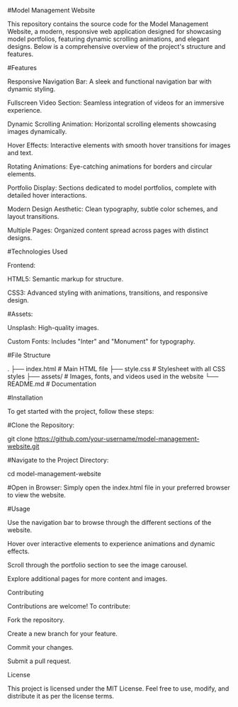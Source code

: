 #Model Management Website

This repository contains the source code for the Model Management Website, a modern, responsive web application designed for showcasing model portfolios, featuring dynamic scrolling animations, and elegant designs. Below is a comprehensive overview of the project's structure and features.

#Features

Responsive Navigation Bar: A sleek and functional navigation bar with dynamic styling.

Fullscreen Video Section: Seamless integration of videos for an immersive experience.

Dynamic Scrolling Animation: Horizontal scrolling elements showcasing images dynamically.

Hover Effects: Interactive elements with smooth hover transitions for images and text.

Rotating Animations: Eye-catching animations for borders and circular elements.

Portfolio Display: Sections dedicated to model portfolios, complete with detailed hover interactions.

Modern Design Aesthetic: Clean typography, subtle color schemes, and layout transitions.

Multiple Pages: Organized content spread across pages with distinct designs.

#Technologies Used

Frontend:

HTML5: Semantic markup for structure.

CSS3: Advanced styling with animations, transitions, and responsive design.

#Assets:

Unsplash: High-quality images.

Custom Fonts: Includes "Inter" and "Monument" for typography.

#File Structure

.
├── index.html      # Main HTML file
├── style.css       # Stylesheet with all CSS styles
├── assets/         # Images, fonts, and videos used in the website
└── README.md       # Documentation

#Installation

To get started with the project, follow these steps:

#Clone the Repository:

git clone https://github.com/your-username/model-management-website.git

#Navigate to the Project Directory:

cd model-management-website

#Open in Browser:
Simply open the index.html file in your preferred browser to view the website.

#Usage

Use the navigation bar to browse through the different sections of the website.

Hover over interactive elements to experience animations and dynamic effects.

Scroll through the portfolio section to see the image carousel.

Explore additional pages for more content and images.

Contributing

Contributions are welcome! To contribute:

Fork the repository.

Create a new branch for your feature.

Commit your changes.

Submit a pull request.

License

This project is licensed under the MIT License. Feel free to use, modify, and distribute it as per the license terms.


